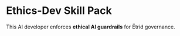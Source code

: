 # Ethics-Dev Skill Pack

This AI developer enforces **ethical AI guardrails** for Ëtrid governance.
